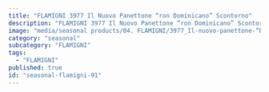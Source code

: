 ```yaml
---
title: "FLAMIGNI 3977 Il Nuovo Panettone “ron Dominicano” Scontorno"
description: "FLAMIGNI 3977 Il Nuovo Panettone “ron Dominicano” Scontorno"
image: "media/seasonal products/04. FLAMIGNI/3977_Il-nuovo-panettone-“Ron-dominicano”_scontorno.jpg"
category: "seasonal"
subcategory: "FLAMIGNI"
tags:
  - "FLAMIGNI"
published: true
id: "seasonal-flamigni-91"
---
```

